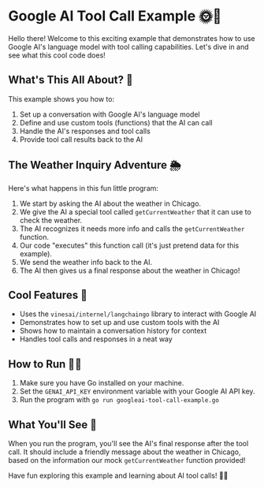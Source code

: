 # Google AI Tool Call Example 🌞🔧

Hello there! Welcome to this exciting example that demonstrates how to use Google AI's language model with tool calling capabilities. Let's dive in and see what this cool code does!

## What's This All About? 🤔

This example shows you how to:

1. Set up a conversation with Google AI's language model
2. Define and use custom tools (functions) that the AI can call
3. Handle the AI's responses and tool calls
4. Provide tool call results back to the AI

## The Weather Inquiry Adventure 🌦️

Here's what happens in this fun little program:

1. We start by asking the AI about the weather in Chicago.
2. We give the AI a special tool called `getCurrentWeather` that it can use to check the weather.
3. The AI recognizes it needs more info and calls the `getCurrentWeather` function.
4. Our code "executes" this function call (it's just pretend data for this example).
5. We send the weather info back to the AI.
6. The AI then gives us a final response about the weather in Chicago!

## Cool Features 🌟

- Uses the `vinesai/internel/langchaingo` library to interact with Google AI
- Demonstrates how to set up and use custom tools with the AI
- Shows how to maintain a conversation history for context
- Handles tool calls and responses in a neat way

## How to Run 🏃‍♂️

1. Make sure you have Go installed on your machine.
2. Set the `GENAI_API_KEY` environment variable with your Google AI API key.
3. Run the program with `go run googleai-tool-call-example.go`

## What You'll See 👀

When you run the program, you'll see the AI's final response after the tool call. It should include a friendly message about the weather in Chicago, based on the information our mock `getCurrentWeather` function provided!

Have fun exploring this example and learning about AI tool calls! 🎉🤖
